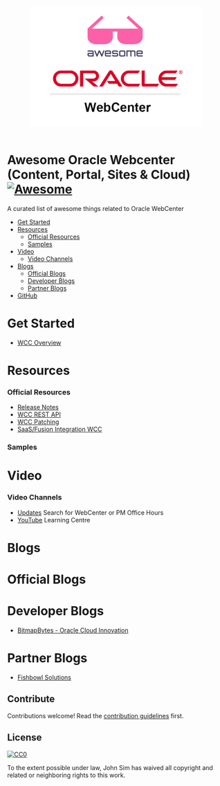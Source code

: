 <p align="center">
  <br>
  <img width="400" src="./awesome-webcenter.png" alt="logo of Awesome WebCenter repository">
  <br>
  <br>
</p>

# Awesome Oracle Webcenter (Content, Portal, Sites & Cloud) [![Awesome](https://awesome.re/badge.svg)](https://awesome.re)
A curated list of awesome things related to Oracle WebCenter

- [Get Started](#get-started)
- [Resources](#resources)
  - [Official Resources](#official-resources)
  - [Samples](#samples)
- [Video](#video)
  - [Video Channels](#video-channels)
- [Blogs](#resources)
  - [Official Blogs](#official-blogs)
  - [Developer Blogs](#developer-blogs)
  - [Partner Blogs](#partner-blogs)
- [GitHub](#github)

# Get Started
- [WCC Overview](https://www.oracle.com/uk/content-management/webcenter-content/)

# Resources

### Official Resources
- [Release Notes](https://docs.oracle.com/en/cloud/paas/webcenter-content/webcenter-content-marketplace/)
- [WCC REST API](https://docs.oracle.com/en/cloud/paas/webcenter-content/webcenter-content-api/index.html)
- [WCC Patching](https://docs.oracle.com/en/cloud/paas/webcenter/webcenter-marketplace/index.html)
- [SaaS/Fusion Integration WCC](https://docs.oracle.com/en/cloud/paas/webcenter-content/extend-objects/#configure-webcenter-content-for-fa-integration) 

### Samples


# Video

### Video Channels
 - [Updates](https://asktom.oracle.com/) Search for WebCenter or PM Office Hours
 - [YouTube](https://www.youtube.com/@OracleLearning/search?query=webcenter) Learning Centre

# Blogs

# Official Blogs


# Developer Blogs
- [BitmapBytes - Oracle Cloud Innovation](https://bitmapbytes.com)

# Partner Blogs
- [Fishbowl Solutions](https://fishbowlsolutions.com/blog)


## Contribute

Contributions welcome! Read the [contribution guidelines](contributing.md) first.


## License

[![CC0](https://mirrors.creativecommons.org/presskit/buttons/88x31/svg/cc-zero.svg)](https://creativecommons.org/publicdomain/zero/1.0)

To the extent possible under law, John Sim has waived all copyright and
related or neighboring rights to this work.


